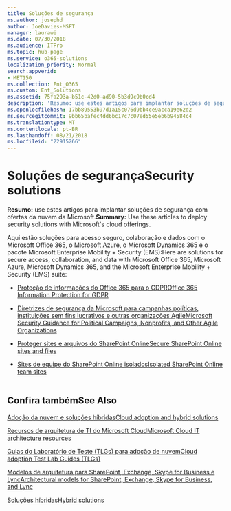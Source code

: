 ```yaml
---
title: Soluções de segurança
ms.author: josephd
author: JoeDavies-MSFT
manager: laurawi
ms.date: 07/30/2018
ms.audience: ITPro
ms.topic: hub-page
ms.service: o365-solutions
localization_priority: Normal
search.appverid:
- MET150
ms.collection: Ent_O365
ms.custom: Ent_Solutions
ms.assetid: 75fa293a-b51c-42d0-ad90-5b3d9c9b0cd4
description: 'Resumo: use estes artigos para implantar soluções de segurança com ofertas da nuvem da Microsoft.'
ms.openlocfilehash: 17bb89553b97d1a15c076d9bb4ce9acca19e62d2
ms.sourcegitcommit: 9bb65bafec4dd6bc17c7c07ed55e5eb6b94584c4
ms.translationtype: MT
ms.contentlocale: pt-BR
ms.lasthandoff: 08/21/2018
ms.locfileid: "22915266"
---
```

# <a name="security-solutions"></a><span data-ttu-id="7b6e7-103">Soluções de segurança</span><span class="sxs-lookup"><span data-stu-id="7b6e7-103">Security solutions</span></span>

 <span data-ttu-id="7b6e7-104">**Resumo:** use estes artigos para implantar soluções de segurança com ofertas da nuvem da Microsoft.</span><span class="sxs-lookup"><span data-stu-id="7b6e7-104">**Summary:** Use these articles to deploy security solutions with Microsoft's cloud offerings.</span></span>
  
<span data-ttu-id="7b6e7-105">Aqui estão soluções para acesso seguro, colaboração e dados com o Microsoft Office 365, o Microsoft Azure, o Microsoft Dynamics 365 e o pacote Microsoft Enterprise Mobility + Security (EMS):</span><span class="sxs-lookup"><span data-stu-id="7b6e7-105">Here are solutions for secure access, collaboration, and data with Microsoft Office 365, Microsoft Azure, Microsoft Dynamics 365, and the Microsoft Enterprise Mobility + Security (EMS) suite:</span></span>

- [<span data-ttu-id="7b6e7-106">Proteção de informações do Office 365 para o GDPR</span><span class="sxs-lookup"><span data-stu-id="7b6e7-106">Office 365 Information Protection for GDPR</span></span>](office-365-information-protection-for-gdpr.md)
  
- [<span data-ttu-id="7b6e7-107">Diretrizes de segurança da Microsoft para campanhas políticas, instituições sem fins lucrativos e outras organizações Agile</span><span class="sxs-lookup"><span data-stu-id="7b6e7-107">Microsoft Security Guidance for Political Campaigns, Nonprofits, and Other Agile Organizations</span></span>](microsoft-security-guidance-for-political-campaigns-nonprofits-and-other-agile-o.md)
    
- [<span data-ttu-id="7b6e7-108">Proteger sites e arquivos do SharePoint Online</span><span class="sxs-lookup"><span data-stu-id="7b6e7-108">Secure SharePoint Online sites and files</span></span>](secure-sharepoint-online-sites-and-files.md)
    
- [<span data-ttu-id="7b6e7-109">Sites de equipe do SharePoint Online isolados</span><span class="sxs-lookup"><span data-stu-id="7b6e7-109">Isolated SharePoint Online team sites</span></span>](isolated-sharepoint-online-team-sites.md)
<br/><br/>
    
## <a name="see-also"></a><span data-ttu-id="7b6e7-110">Confira também</span><span class="sxs-lookup"><span data-stu-id="7b6e7-110">See Also</span></span>

[<span data-ttu-id="7b6e7-111">Adoção da nuvem e soluções híbridas</span><span class="sxs-lookup"><span data-stu-id="7b6e7-111">Cloud adoption and hybrid solutions</span></span>](cloud-adoption-and-hybrid-solutions.md)
  
[<span data-ttu-id="7b6e7-112">Recursos de arquitetura de TI do Microsoft Cloud</span><span class="sxs-lookup"><span data-stu-id="7b6e7-112">Microsoft Cloud IT architecture resources</span></span>](microsoft-cloud-it-architecture-resources.md)
  
[<span data-ttu-id="7b6e7-113">Guias do Laboratório de Teste (TLGs) para adoção de nuvem</span><span class="sxs-lookup"><span data-stu-id="7b6e7-113">Cloud adoption Test Lab Guides (TLGs)</span></span>](cloud-adoption-test-lab-guides-tlgs.md)
  
[<span data-ttu-id="7b6e7-114">Modelos de arquitetura para SharePoint, Exchange, Skype for Business e Lync</span><span class="sxs-lookup"><span data-stu-id="7b6e7-114">Architectural models for SharePoint, Exchange, Skype for Business, and Lync</span></span>](architectural-models-for-sharepoint-exchange-skype-for-business-and-lync.md)
  
[<span data-ttu-id="7b6e7-115">Soluções híbridas</span><span class="sxs-lookup"><span data-stu-id="7b6e7-115">Hybrid solutions</span></span>](hybrid-solutions.md)


